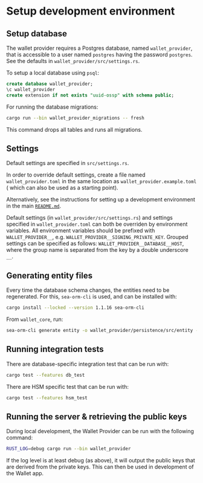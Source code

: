 # Setup development environment

## Setup database

The wallet provider requires a Postgres database, named `wallet_provider`, that
is accessible to a user named `postgres` having the password `postgres`. See the
defaults in `wallet_provider/src/settings.rs`.

To setup a local database using `psql`:

```sql
create database wallet_provider;
\c wallet_provider
create extension if not exists "uuid-ossp" with schema public;
```

For running the database migrations:

```bash
cargo run --bin wallet_provider_migrations -- fresh
```

This command drops all tables and runs all migrations.

## Settings

Default settings are specified in `src/settings.rs`.

In order to override default settings, create a file named
`wallet_provider.toml` in the same location as `wallet_provider.example.toml` (
which can also be used as a starting point).

Alternatively, see the instructions for setting up a development environment in
the main [`README.md`](../../README.md#configuring-the-development-environment).

Default settings (in `wallet_provider/src/settings.rs`) and settings specified
in `wallet_provider.toml` can both be overriden by environment variables. All
environment variables should be prefixed with `WALLET_PROVIDER__`, e.g.
`WALLET_PROVIDER__SIGNING_PRIVATE_KEY`. Grouped settings can be specified as
follows: `WALLET_PROVIDER__DATABASE__HOST`, where the group name is separated
from the key by a double underscore `__`.

## Generating entity files

Every time the database schema changes, the entities need to be regenerated. For
this, `sea-orm-cli` is used, and can be
installed with:

```bash
cargo install --locked --version 1.1.16 sea-orm-cli
```

From `wallet_core`, run:

```bash
sea-orm-cli generate entity -o wallet_provider/persistence/src/entity --database-url "postgres://localhost/wallet_provider"
```

## Running integration tests

There are database-specific integration test that can be run with:

```bash
cargo test --features db_test
```

There are HSM specific test that can be run with:

```bash
cargo test --features hsm_test
```

## Running the server & retrieving the public keys

During local development, the Wallet Provider can be run with the following
command:

```bash
RUST_LOG=debug cargo run --bin wallet_provider
```

If the log level is at least debug (as above), it will output the public keys
that are derived from the private keys.
This can then be used in development of the Wallet app.
